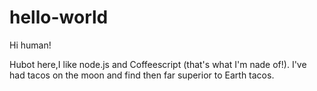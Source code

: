 # hello-world

Hi human!

Hubot here,I like node.js and Coffeescript (that's what I'm nade of!).
I've had tacos on the moon and find then far superior to Earth tacos.
